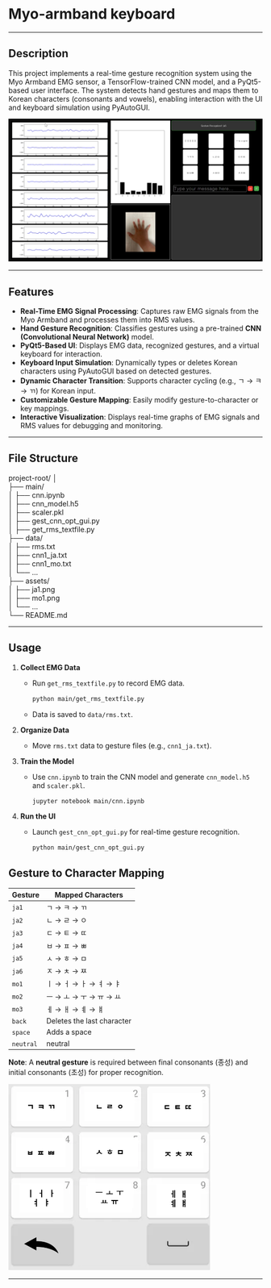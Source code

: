 # Myo-armband keyboard

- - -

## Description
This project implements a real-time gesture recognition system using the Myo Armband EMG sensor, a TensorFlow-trained CNN model, and a PyQt5-based user interface. The system detects hand gestures and maps them to Korean characters (consonants and vowels), enabling interaction with the UI and keyboard simulation using PyAutoGUI.

![Gesture UI](assets/gui.png)

- - -

## Features  
- **Real-Time EMG Signal Processing**: Captures raw EMG signals from the Myo Armband and processes them into RMS values.  
- **Hand Gesture Recognition**: Classifies gestures using a pre-trained **CNN (Convolutional Neural Network)** model.  
- **PyQt5-Based UI**: Displays EMG data, recognized gestures, and a virtual keyboard for interaction.  
- **Keyboard Input Simulation**: Dynamically types or deletes Korean characters using PyAutoGUI based on detected gestures.  
- **Dynamic Character Transition**: Supports character cycling (e.g., ㄱ → ㅋ → ㄲ) for Korean input.  
- **Customizable Gesture Mapping**: Easily modify gesture-to-character or key mappings.  
- **Interactive Visualization**: Displays real-time graphs of EMG signals and RMS values for debugging and monitoring.  

- - -

## File Structure
project-root/
│   
├── main/   
│   ├── cnn.ipynb   
│   ├── cnn_model.h5   
│   ├── scaler.pkl   
│   ├── gest_cnn_opt_gui.py   
│   ├── get_rms_textfile.py   
├── data/   
│   ├── rms.txt   
│   ├── cnn1_ja.txt   
│   ├── cnn1_mo.txt   
│   └── ...     
├── assets/                   
│   ├── ja1.png   
│   ├── mo1.png   
│   └── ...                
└── README.md   

- - -

## Usage  
1. **Collect EMG Data**  
   - Run `get_rms_textfile.py` to record EMG data.  
     ```bash
     python main/get_rms_textfile.py
     ```  
   - Data is saved to `data/rms.txt`.  

2. **Organize Data**  
   - Move `rms.txt` data to gesture files (e.g., `cnn1_ja.txt`).  

3. **Train the Model**  
   - Use `cnn.ipynb` to train the CNN model and generate `cnn_model.h5` and `scaler.pkl`.  
     ```bash
     jupyter notebook main/cnn.ipynb
     ```

4. **Run the UI**  
   - Launch `gest_cnn_opt_gui.py` for real-time gesture recognition.  
     ```bash
     python main/gest_cnn_opt_gui.py
     ```

## Gesture to Character Mapping  

| **Gesture** | **Mapped Characters**           |
|-------------|---------------------------------|
| `ja1`       | ㄱ → ㅋ → ㄲ                    |
| `ja2`       | ㄴ → ㄹ → ㅇ                    |
| `ja3`       | ㄷ → ㅌ → ㄸ                    |
| `ja4`       | ㅂ → ㅍ → ㅃ                    |
| `ja5`       | ㅅ → ㅎ → ㅁ                    |
| `ja6`       | ㅈ → ㅊ → ㅉ                    |
| `mo1`       | ㅣ → ㅓ → ㅏ → ㅕ → ㅑ          |
| `mo2`       | ㅡ → ㅗ → ㅜ → ㅠ → ㅛ          |
| `mo3`       | ㅔ → ㅐ → ㅖ → ㅒ               |
| `back`      | Deletes the last character      |
| `space`     | Adds a space                    |
| `neutral`   | neutral                         |

**Note**: A **neutral gesture** is required between final consonants (종성) and initial consonants (초성) for proper recognition.

<img src="assets/keyboard.png" alt="keyboard" width="400"/>


- - -